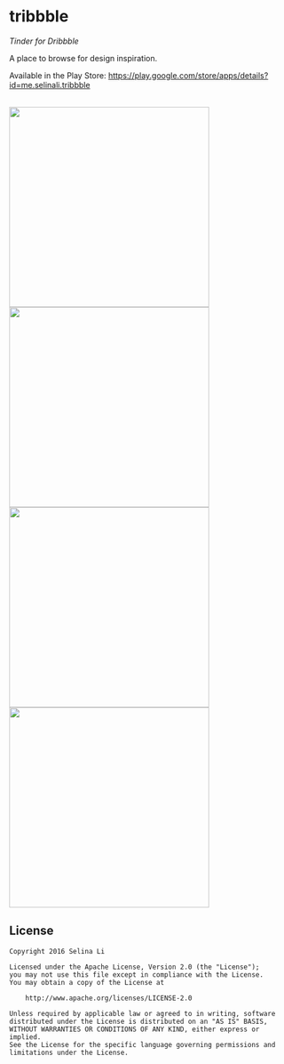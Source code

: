 tribbble
=======
*Tinder for Dribbble*

A place to browse for design inspiration.

Available in the Play Store: https://play.google.com/store/apps/details?id=me.selinali.tribbble
<br><br>

<img src="https://raw.githubusercontent.com/ItsSelina/tribble/master/screenshots/deck.png" width="360"/>
<img src="https://raw.githubusercontent.com/ItsSelina/tribble/master/screenshots/archive.png" width="360"/>
<img src="https://raw.githubusercontent.com/ItsSelina/tribble/master/screenshots/palette.png" width="360"/>
<img src="https://raw.githubusercontent.com/ItsSelina/tribble/master/screenshots/swipe.gif" width="360"/>

License
-------
    Copyright 2016 Selina Li

    Licensed under the Apache License, Version 2.0 (the "License");
    you may not use this file except in compliance with the License.
    You may obtain a copy of the License at

        http://www.apache.org/licenses/LICENSE-2.0

    Unless required by applicable law or agreed to in writing, software
    distributed under the License is distributed on an "AS IS" BASIS,
    WITHOUT WARRANTIES OR CONDITIONS OF ANY KIND, either express or implied.
    See the License for the specific language governing permissions and
    limitations under the License.
